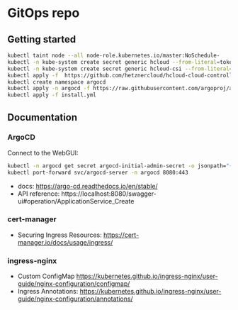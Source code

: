 # GitOps repo

## Getting started

```sh
kubectl taint node --all node-role.kubernetes.io/master:NoSchedule-
kubectl -n kube-system create secret generic hcloud --from-literal=token=...
kubectl -n kube-system create secret generic hcloud-csi --from-literal=token=...
kubectl apply -f  https://github.com/hetznercloud/hcloud-cloud-controller-manager/releases/download/v1.12.0/ccm.yaml
kubectl create namespace argocd
kubectl apply -n argocd -f https://raw.githubusercontent.com/argoproj/argo-cd/stable/manifests/install.yaml
kubectl apply -f install.yml
```

## Documentation

### ArgoCD

Connect to the WebGUI:

```sh
kubectl -n argocd get secret argocd-initial-admin-secret -o jsonpath="{.data.password}" | base64 -d; echo
kubectl port-forward svc/argocd-server -n argocd 8080:443
```

* docs: https://argo-cd.readthedocs.io/en/stable/
* API reference: https://localhost:8080/swagger-ui#operation/ApplicationService_Create

### cert-manager

* Securing Ingress Resources: https://cert-manager.io/docs/usage/ingress/

### ingress-nginx

* Custom ConfigMap https://kubernetes.github.io/ingress-nginx/user-guide/nginx-configuration/configmap/
* Ingress Annotations: https://kubernetes.github.io/ingress-nginx/user-guide/nginx-configuration/annotations/
